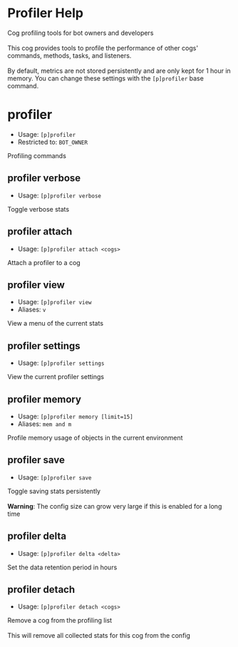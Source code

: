 # Profiler Help

Cog profiling tools for bot owners and developers<br/><br/>This cog provides tools to profile the performance of other cogs' commands, methods, tasks, and listeners.<br/><br/>By default, metrics are not stored persistently and are only kept for 1 hour in memory. You can change these settings with the `[p]profiler` base command.

# profiler

- Usage: `[p]profiler`
- Restricted to: `BOT_OWNER`

Profiling commands

## profiler verbose

- Usage: `[p]profiler verbose`

Toggle verbose stats

## profiler attach

- Usage: `[p]profiler attach <cogs>`

Attach a profiler to a cog

## profiler view

- Usage: `[p]profiler view`
- Aliases: `v`

View a menu of the current stats

## profiler settings

- Usage: `[p]profiler settings`

View the current profiler settings

## profiler memory

- Usage: `[p]profiler memory [limit=15]`
- Aliases: `mem and m`

Profile memory usage of objects in the current environment

## profiler save

- Usage: `[p]profiler save`

Toggle saving stats persistently<br/><br/>**Warning**: The config size can grow very large if this is enabled for a long time

## profiler delta

- Usage: `[p]profiler delta <delta>`

Set the data retention period in hours

## profiler detach

- Usage: `[p]profiler detach <cogs>`

Remove a cog from the profiling list<br/><br/>This will remove all collected stats for this cog from the config
